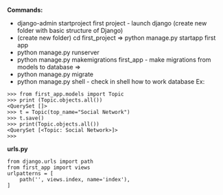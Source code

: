 
**Commands:**
- django-admin startproject first project  - launch django (create new folder with basic structure of Django) 
- (create new folder) cd first_project => python manage.py startapp first app
- python manage.py runserver
- python manage.py makemigrations first_app - make migrations from models to database =>
- python manage.py migrate
- python manage.py shell - check in shell how to work database
Ex:
```
>>> from first_app.models import Topic
>>> print (Topic.objects.all())
<QuerySet []>
>>> t = Topic(top_name="Social Network")
>>> t.save()
>>> print(Topic.objects.all())
<QuerySet [<Topic: Social Network>]>
>>> 
```


**urls.py**
```
from django.urls import path
from first_app import views
urlpatterns = [
    path('', views.index, name='index'),
]
```
